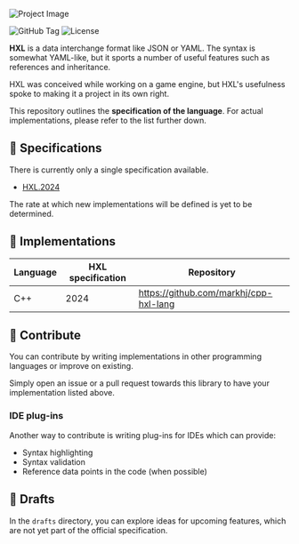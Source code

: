 ![Project Image](https://res.cloudinary.com/drfztvfdh/image/upload/v1719839840/Github/hxl-lang_snbmkt.jpg)

![GitHub Tag](https://img.shields.io/github/v/tag/markhj/hxl-lang?label=version)
![License](https://img.shields.io/badge/license-MIT-green.svg)

**HXL** is a data interchange format like JSON or YAML. The syntax is somewhat YAML-like,
but it sports a number of useful features such as references and inheritance.

HXL was conceived while working on a game engine, but HXL's usefulness spoke to making
it a project in its own right.

This repository outlines the **specification of the language**.
For actual implementations, please refer to the list further down.

## 📌 Specifications

There is currently only a single specification available.

- [HXL.2024](https://github.com/markhj/hxl-lang/blob/master/specs/hxl-2024.md)

The rate at which new implementations will be defined is yet to be determined.

## 🌿 Implementations

| Language | HXL specification | Repository                                     |
| --- |-------------------|------------------------------------------------|
| C++ | 2024              | https://github.com/markhj/cpp-hxl-lang         |

## 💝 Contribute

You can contribute by writing implementations in other programming languages
or improve on existing.

Simply open an issue or a pull request towards this library to have your
implementation listed above.

### IDE plug-ins

Another way to contribute is writing plug-ins for IDEs which can provide:

- Syntax highlighting
- Syntax validation
- Reference data points in the code (when possible)

## 🌱 Drafts

In the ``drafts`` directory, you can explore ideas for upcoming features,
which are not yet part of the official specification.
